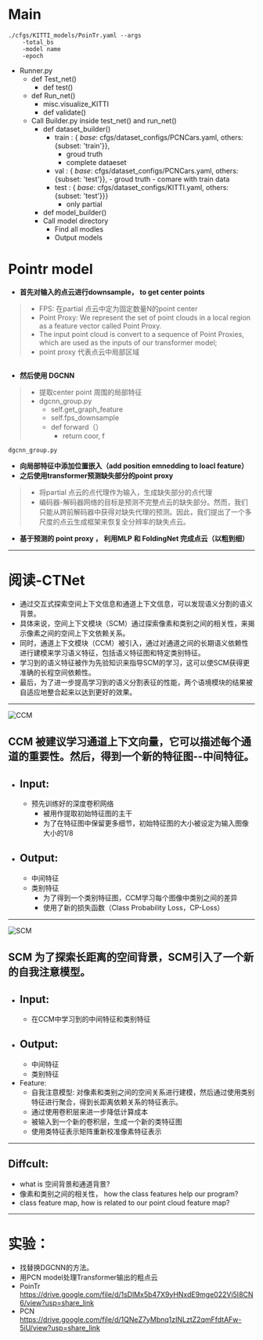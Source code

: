 # Main
	./cfgs/KITTI_models/PoinTr.yaml --args
		-total_bs
		-model name
		-epoch
 - Runner.py
	 - def Test_net()
		 - def test()
	 - def Run_net()
		 - misc.visualize_KITTI
		 - def  validate()
	 - Call Builder.py inside test_net() and run_net()
		 - def dataset_builder()
			 -   train : { _base_: cfgs/dataset_configs/PCNCars.yaml, 
            others: {subset: 'train'}},
		            - groud truth
		            - complete dataeset
			-  val : { _base_: cfgs/dataset_configs/PCNCars.yaml, 
            others: {subset: 'test'}},
				            -  groud truth
							-  comare with train data
            - test : { _base_: cfgs/dataset_configs/KITTI.yaml, 
            others: {subset: 'test'}}}
	            - only partial 
		 - def model_builder()
		 - Call model directory
			 - Find all modles
			 - Output models
# Pointr model

- **首先对输入的点云进行downsample， to get center points**
> - FPS: 在partial 点云中定为固定数量N的point center
> - Point Proxy: We represent the set of point clouds in a local region as a feature vector called Point Proxy. 
> - The input point cloud is convert to a sequence of Point Proxies, which are used as the inputs of our transformer model;
> - point proxy 代表点云中局部区域
```

```
	
- **然后使用 DGCNN**

> 	- 提取center point 周围的局部特征
> 	- dgcnn_group.py
> 	    - self.get_graph_feature
> 		- self.fps_downsample
> 		- def forward（）
> 			- return  coor, f
```
dgcnn_group.py
```
- **向局部特征中添加位置嵌入（add position emnedding to loacl feature）**
- **之后使用transformer预测缺失部分的point proxy**

> 	- 将partial 点云的点代理作为输入，生成缺失部分的点代理
> 	- 编码器-解码器网络的目标是预测不完整点云的缺失部分。然而，我们只能从跨前解码器中获得对缺失代理的预测。因此，我们提出了一个多尺度的点云生成框架来恢复全分辨率的缺失点云。

- **基于预测的 point proxy ， 利用MLP 和 FoldingNet 完成点云（以粗到细）**

----

# 阅读-CTNet  
- 通过交互式探索空间上下文信息和通道上下文信息，可以发现语义分割的语义背景。
- 具体来说，空间上下文模块（SCM）通过探索像素和类别之间的相关性，来揭示像素之间的空间上下文依赖关系。
- 同时，通道上下文模块（CCM）被引入，通过对通道之间的长期语义依赖性进行建模来学习语义特征，包括语义特征图和特定类别特征。
- 学习到的语义特征被作为先验知识来指导SCM的学习，这可以使SCM获得更准确的长程空间依赖性。
- 最后，为了进一步提高学习到的语义分割表征的性能，两个语境模块的结果被自适应地整合起来以达到更好的效果。  

---

![CCM](https://ieeexplore.ieee.org/mediastore_new/IEEE/content/media/34/9940445/9633155/tang4-3132068-small.gif)  

## **CCM** 被建议学习通道上下文向量，它可以描述每个通道的重要性。然后，得到一个新的特征图--中间特征。
  - Input:
    --- 
    - 预先训练好的深度卷积网络
      - 被用作提取初始特征图的主干
      - 为了在特征图中保留更多细节，初始特征图的大小被设定为输入图像大小的1/8
  - Output:
    --- 
    - 中间特征
    - 类别特征
      - 为了得到一个类别特征图，CCM学习每个图像中类别之间的差异
      - 使用了新的损失函数（Class Probability Loss，CP-Loss）
---

![SCM](https://ieeexplore.ieee.org/mediastore_new/IEEE/content/media/34/9940445/9633155/tang5-3132068-small.gif)
## **SCM** 为了探索长距离的空间背景，SCM引入了一个新的自我注意模型。
  - Input:
    --- 
    - 在CCM中学习到的中间特征和类别特征
  - Output:
    --- 
    - 中间特征
    - 类别特征    
   - Feature:
     - 自我注意模型: 对像素和类别之间的空间关系进行建模，然后通过使用类别特征进行聚合，得到长距离依赖关系的特征表示。
     - 通过使用卷积层来进一步降低计算成本
     - 被输入到一个新的卷积层，生成一个新的类特征图
     - 使用类特征表示矩阵重新校准像素特征表示
---

## Diffcult:
- what is 空间背景和通道背景?
- 像素和类别之间的相关性， how the class features help our program?
- class feature map, how is related to our point cloud feature map?

----
 
# 实验：
- 找替换DGCNN的方法。
- 用PCN model处理Transformer输出的粗点云
- PoinTr https://drive.google.com/file/d/1sDlMx5b47X9yHNxdE9mge022Vi5I8CN6/view?usp=share_link
- PCN https://drive.google.com/file/d/1QNeZ7yMbnq1zINLztZ2qmFfdtAFw-5iU/view?usp=share_link

